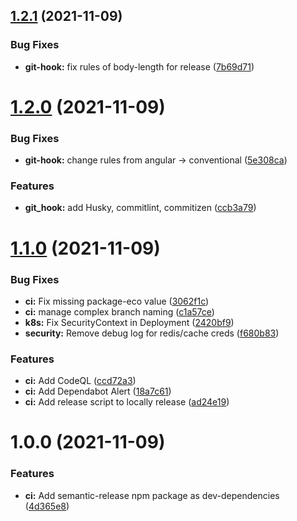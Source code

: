 ## [1.2.1](https://github.com/public-sysunicorns-info/websocket_example/compare/v1.2.0...v1.2.1) (2021-11-09)


### Bug Fixes

* **git-hook:** fix rules of body-length for release ([7b69d71](https://github.com/public-sysunicorns-info/websocket_example/commit/7b69d717106f11c64ed506d074d879bb3444e1e7))

# [1.2.0](https://github.com/public-sysunicorns-info/websocket_example/compare/v1.1.0...v1.2.0) (2021-11-09)


### Bug Fixes

* **git-hook:** change rules from angular -> conventional ([5e308ca](https://github.com/public-sysunicorns-info/websocket_example/commit/5e308ca765009d1270da70937803dc1b5f6b84b4))


### Features

* **git_hook:** add Husky, commitlint, commitizen ([ccb3a79](https://github.com/public-sysunicorns-info/websocket_example/commit/ccb3a79ad253342cb85299d5fca9f109174a61b0))

# [1.1.0](https://github.com/public-sysunicorns-info/websocket_example/compare/v1.0.0...v1.1.0) (2021-11-09)


### Bug Fixes

* **ci:** Fix missing package-eco value ([3062f1c](https://github.com/public-sysunicorns-info/websocket_example/commit/3062f1ce6cecb439911ecb08ecbc3cc0238326de))
* **ci:** manage complex branch naming ([c1a57ce](https://github.com/public-sysunicorns-info/websocket_example/commit/c1a57ce41f45f1e94fe3ac2ab9309bbbfb16ebba))
* **k8s:** Fix SecurityContext in Deployment ([2420bf9](https://github.com/public-sysunicorns-info/websocket_example/commit/2420bf96fe42a41c49177c7982dbb22ffb18eb7d))
* **security:** Remove debug log for redis/cache creds ([f680b83](https://github.com/public-sysunicorns-info/websocket_example/commit/f680b8331fb739a43b4ee564ecc3384237093cfb))


### Features

* **ci:** Add CodeQL ([ccd72a3](https://github.com/public-sysunicorns-info/websocket_example/commit/ccd72a3f360938a99066da07b7c8cbc9496ee160))
* **ci:** Add Dependabot Alert ([18a7c61](https://github.com/public-sysunicorns-info/websocket_example/commit/18a7c61e2161f4efcc75a4b04d85bacdee03c672))
* **ci:** Add release script to locally release ([ad24e19](https://github.com/public-sysunicorns-info/websocket_example/commit/ad24e19c56e8bd43f7cd6cbd04f404b24a11ef54))

# 1.0.0 (2021-11-09)


### Features

* **ci:** Add semantic-release npm package as dev-dependencies ([4d365e8](https://github.com/public-sysunicorns-info/websocket_example/commit/4d365e8f8a078e7d3bde32d65df902e65823d19e))
